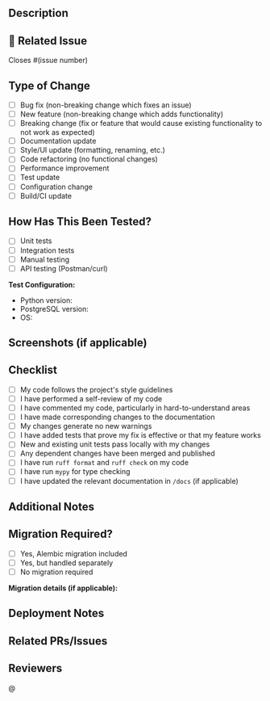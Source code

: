 ## Description

<!-- Describe your changes in detail -->

## 🔗 Related Issue

<!-- Link to the issue this PR addresses -->
Closes #(issue number)

## Type of Change

<!-- Mark the relevant option with an "x" -->

- [ ] Bug fix (non-breaking change which fixes an issue)
- [ ] New feature (non-breaking change which adds functionality)
- [ ] Breaking change (fix or feature that would cause existing functionality to not work as expected)
- [ ] Documentation update
- [ ] Style/UI update (formatting, renaming, etc.)
- [ ] Code refactoring (no functional changes)
- [ ] Performance improvement
- [ ] Test update
- [ ] Configuration change
- [ ] Build/CI update

## How Has This Been Tested?

<!-- Describe the tests you ran to verify your changes -->

- [ ] Unit tests
- [ ] Integration tests
- [ ] Manual testing
- [ ] API testing (Postman/curl)

**Test Configuration:**
- Python version:
- PostgreSQL version:
- OS:

## Screenshots (if applicable)

<!-- Add screenshots to demonstrate the changes -->

## Checklist

<!-- Mark completed items with an "x" -->

- [ ] My code follows the project's style guidelines
- [ ] I have performed a self-review of my code
- [ ] I have commented my code, particularly in hard-to-understand areas
- [ ] I have made corresponding changes to the documentation
- [ ] My changes generate no new warnings
- [ ] I have added tests that prove my fix is effective or that my feature works
- [ ] New and existing unit tests pass locally with my changes
- [ ] Any dependent changes have been merged and published
- [ ] I have run `ruff format` and `ruff check` on my code
- [ ] I have run `mypy` for type checking
- [ ] I have updated the relevant documentation in `/docs` (if applicable)

## Additional Notes

<!-- Add any additional notes, concerns, or questions for reviewers -->

## Migration Required?

<!-- If this PR requires database migrations or other changes -->

- [ ] Yes, Alembic migration included
- [ ] Yes, but handled separately
- [ ] No migration required

**Migration details (if applicable):**

## Deployment Notes

<!-- Any special deployment considerations? -->

## Related PRs/Issues

<!-- Link any related PRs or issues -->

## Reviewers

<!-- Tag specific people for review if needed -->
@<!-- username -->